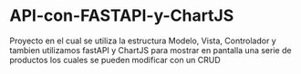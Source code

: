 # API-con-FASTAPI-y-ChartJS
Proyecto en el cual se utiliza la estructura Modelo, Vista, Controlador y tambien utilizamos fastAPI y ChartJS para mostrar en pantalla una serie de productos los cuales se pueden modificar con un CRUD
